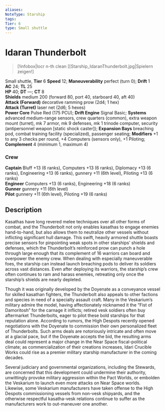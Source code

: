 ```yaml
---
aliases: 
NoteType: Starship
tags: 
Tier: 6
type: Small shuttle
---
```


# Idaran Thunderbolt

> [!infobox|locr n-th clean
>  [[Starship_IdaranThunderbolt.jpg|Spielern zeigen!]
> 
Small shuttle, **Tier** 6 
**Speed** 12; **Maneuverability** perfect (turn 0); **Drift** 1  
**AC** 24; **TL** 25  
**HP** 40; **DT** —; **CT** 8  
**Shields** medium 200 (forward 80, port 40, starboard 40, aft 40)  
**Attack (Forward)** decorative ramming prow (2d4; 1 hex)  
**Attack (Turret)** laser net (2d6; 5 hexes)  
**Power Core** Pulse Red (175 PCU); **Drift Engine** Signal Basic; **Systems** advanced medium-range sensors, crew quarters (common), extra weapon mount (turret), mk 7 armor, mk 9 defenses, mk 1 trinode computer, security (antipersonnel weapon [static shock caster]); **Expansion Bays** breaching pod, combat training facility (specialized), passenger seating; **Modifiers** +1 to any 3 checks per round, +4 Computers (sensors only), +1 Piloting; **Complement** 4 (minimum 1, maximum 4)

### Crew

**Captain** Bluff +13 (6 ranks), Computers +13 (6 ranks), Diplomacy +13 (6 ranks), Engineering +13 (6 ranks), gunnery +11 (6th level), Piloting +13 (6 ranks)  
**Engineer** Computers +13 (6 ranks), Engineering +18 (6 ranks)  
**Gunner** gunnery +11 (6th level)  
**Pilot** gunnery +11 (6th level), Piloting +19 (6 ranks)

## Description

Kasathas have long revered melee techniques over all other forms of combat, and the Thunderbolt not only enables kasathas to engage enemies hand-to-hand, but also allows them to neutralize other vessels without inflicting significant hull damage. This swift, heavily armored shuttle boasts precise sensors for pinpointing weak spots in other starships’ shields and defenses, which the Thunderbolt’s reinforced prow can punch a hole through large enough that its complement of 16 warriors can board and overpower the enemy crew. When dealing with especially maneuverable foes, the starship can instead launch breaching pods to deliver its soldiers across vast distances. Even after deploying its warriors, the starship’s crew often continues to ram and harass enemies, retreating only once the starship’s shields are nearly depleted.  
  
Though it was originally developed by the Doyenate as a conveyance vessel for skilled kasathan fighters, the Thunderbolt also appeals to other factions and species in need of a specialty assault craft. Many in the Veskarium’s military admire the model, having affectionately nicknamed it the “Fist of Damoritosh” for the carnage it inflicts; retired vesk soldiers often buy aftermarket Thunderbolts, eager to pilot these bold starships for that reputation alone. According to rumors, the High Despots recently opened negotiations with the Doyenate to commission their own personalized fleet of Thunderbolts. Such arms deals are notoriously intricate and often move at a glacial pace, but if the Doyenate accepts the bid, the resulting arms deal could represent a major change in the Near Space fiscal-political climate; as commercialization of their creations increases, Idari Crucible Works could rise as a premier military starship manufacturer in the coming decades.  
  
Several judiciary and governmental organizations, including the Stewards, are concerned that this development could undermine their authority, unwittingly provoke military aggression within the Pact Worlds, or embolden the Veskarium to launch even more attacks on Near Space worlds. Likewise, some Veskarium manufacturers have taken offense to the High Despots commissioning vessels from non-vesk shipyards, and the otherwise respectful kasatha-vesk relations continue to suffer as the manufacturers work to out-maneuver one another.

